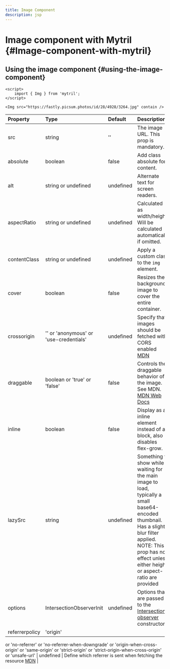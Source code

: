 ```yaml
---
title: Image Component
description: jsp
---
```


# Image component with Mytril {#Image-component-with-mytril}

## Using the image component {#using-the-image-component}

```svelte
<script>
	import { Img } from 'mytril';
</script>

<Img src="https://fastly.picsum.photos/id/28/4928/3264.jpg" contain />
```

| Property       | Type                                   | Default   | Description                                                                                                                                                                                                               |
| :------------- | :------------------------------------- | :-------- | :------------------------------------------------------------------------------------------------------------------------------------------------------------------------------------------------------------------------ |
| src            | string                                 | ''        | The image URL. This prop is mandatory.                                                                                                                                                                                    |
| absolute       | boolean                                | false     | Add class absolute for content.                                                                                                                                                                                           |
| alt            | string or undefined                    | undefined | Alternate text for screen readers.                                                                                                                                                                                        |
| aspectRatio    | string or undefined                    | undefined | Calculated as width/height. Will be calculated automatically if omitted.                                                                                                                                                  |
| contentClass   | string or undefined                    | undefined | Apply a custom class to the `img` element.                                                                                                                                                                                |
| cover          | boolean                                | false     | Resizes the background image to cover the entire container.                                                                                                                                                               |
| crossorigin    | '' or 'anonymous' or 'use-credentials' | undefined | Specify that images should be fetched with CORS enabled [MDN](https://developer.mozilla.org/en-US/docs/Web/HTML/Element/img#crossorigin)                                                                                  |
| draggable      | boolean or 'true' or 'false'           | false     | Controls the draggable behavior of the image. See MDN. [MDN Web Docs](https://developer.mozilla.org/en-US/docs/Web/HTML/Global_attributes/draggable)                                                                      |
| inline         | boolean                                | false     | Display as an inline element instead of a block, also disables flex-grow.                                                                                                                                                 |
| lazySrc        | string                                 | undefined | Something to show while waiting for the main image to load, typically a small base64-encoded thumbnail. Has a slight blur filter applied. NOTE: This prop has no effect unless either height or aspect-ratio are provided |
| options        | IntersectionObserverInit               | undefined | Options that are passed to the [Intersection observer](https://developer.mozilla.org/en-US/docs/Web/API/Intersection_Observer_API) constructor.                                                                           |
| referrerpolicy | 'origin'                               |

or 'no-referrer'
or 'no-referrer-when-downgrade'
or 'origin-when-cross-origin'
or 'same-origin'
or 'strict-origin'
or 'strict-origin-when-cross-origin'
or 'unsafe-url' | undefined | Define which referrer is sent when fetching the resource [MDN](https://developer.mozilla.org/en-US/docs/Web/HTML/Element/img#referrerpolicy) |
